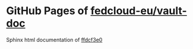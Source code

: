 GitHub Pages of [fedcloud-eu/vault-doc](https://github.com/fedcloud-eu/vault-doc.git)
===
Sphinx html documentation of [ffdcf3e0](https://github.com/fedcloud-eu/vault-doc/tree/ffdcf3e0f2d3d0d77972eba0c4207beb3df84aa9)
